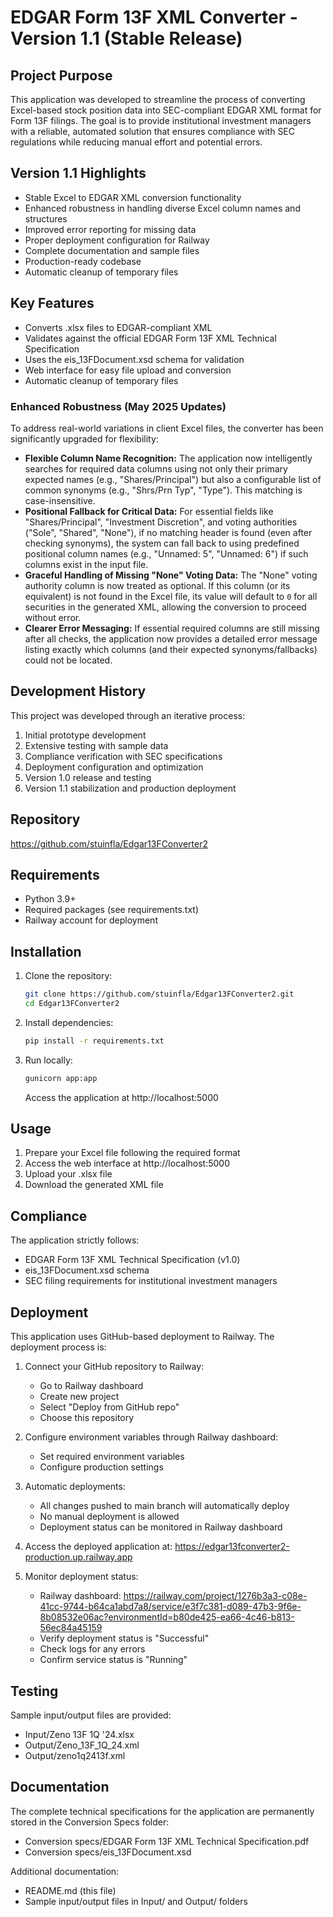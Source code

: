 # EDGAR Form 13F XML Converter - Version 1.1 (Stable Release)

## Project Purpose
This application was developed to streamline the process of converting Excel-based stock position data into SEC-compliant EDGAR XML format for Form 13F filings. The goal is to provide institutional investment managers with a reliable, automated solution that ensures compliance with SEC regulations while reducing manual effort and potential errors.

## Version 1.1 Highlights
- Stable Excel to EDGAR XML conversion functionality
- Enhanced robustness in handling diverse Excel column names and structures
- Improved error reporting for missing data
- Proper deployment configuration for Railway
- Complete documentation and sample files
- Production-ready codebase
- Automatic cleanup of temporary files

## Key Features
- Converts .xlsx files to EDGAR-compliant XML
- Validates against the official EDGAR Form 13F XML Technical Specification
- Uses the eis_13FDocument.xsd schema for validation
- Web interface for easy file upload and conversion
- Automatic cleanup of temporary files

### Enhanced Robustness (May 2025 Updates)
To address real-world variations in client Excel files, the converter has been significantly upgraded for flexibility:
- **Flexible Column Name Recognition:** The application now intelligently searches for required data columns using not only their primary expected names (e.g., "Shares/Principal") but also a configurable list of common synonyms (e.g., "Shrs/Prn Typ", "Type"). This matching is case-insensitive.
- **Positional Fallback for Critical Data:** For essential fields like "Shares/Principal", "Investment Discretion", and voting authorities ("Sole", "Shared", "None"), if no matching header is found (even after checking synonyms), the system can fall back to using predefined positional column names (e.g., "Unnamed: 5", "Unnamed: 6") if such columns exist in the input file.
- **Graceful Handling of Missing "None" Voting Data:** The "None" voting authority column is now treated as optional. If this column (or its equivalent) is not found in the Excel file, its value will default to `0` for all securities in the generated XML, allowing the conversion to proceed without error.
- **Clearer Error Messaging:** If essential required columns are still missing after all checks, the application now provides a detailed error message listing exactly which columns (and their expected synonyms/fallbacks) could not be located.

## Development History
This project was developed through an iterative process:
1. Initial prototype development
2. Extensive testing with sample data
3. Compliance verification with SEC specifications
4. Deployment configuration and optimization
5. Version 1.0 release and testing
6. Version 1.1 stabilization and production deployment

## Repository
https://github.com/stuinfla/Edgar13FConverter2

## Requirements
- Python 3.9+
- Required packages (see requirements.txt)
- Railway account for deployment

## Installation
1. Clone the repository:
   ```bash
   git clone https://github.com/stuinfla/Edgar13FConverter2.git
   cd Edgar13FConverter2
   ```

2. Install dependencies:
   ```bash
   pip install -r requirements.txt
   ```

3. Run locally:
   ```bash
   gunicorn app:app
   ```
   Access the application at http://localhost:5000

## Usage
1. Prepare your Excel file following the required format
2. Access the web interface at http://localhost:5000
3. Upload your .xlsx file
4. Download the generated XML file

## Compliance
The application strictly follows:
- EDGAR Form 13F XML Technical Specification (v1.0)
- eis_13FDocument.xsd schema
- SEC filing requirements for institutional investment managers

## Deployment
This application uses GitHub-based deployment to Railway. The deployment process is:

1. Connect your GitHub repository to Railway:
   - Go to Railway dashboard
   - Create new project
   - Select "Deploy from GitHub repo"
   - Choose this repository

2. Configure environment variables through Railway dashboard:
   - Set required environment variables
   - Configure production settings

3. Automatic deployments:
   - All changes pushed to main branch will automatically deploy
   - No manual deployment is allowed
   - Deployment status can be monitored in Railway dashboard

4. Access the deployed application at:
   https://edgar13fconverter2-production.up.railway.app

5. Monitor deployment status:
   - Railway dashboard: https://railway.com/project/1276b3a3-c08e-41cc-9744-b64ca1abd7a8/service/e3f7c381-d089-47b3-9f6e-8b08532e06ac?environmentId=b80de425-ea66-4c46-b813-56ec84a45159
   - Verify deployment status is "Successful"
   - Check logs for any errors
   - Confirm service status is "Running"

## Testing
Sample input/output files are provided:
- Input/Zeno 13F 1Q '24.xlsx
- Output/Zeno_13F_1Q_24.xml
- Output/zeno1q2413f.xml

## Documentation
The complete technical specifications for the application are permanently stored in the Conversion Specs folder:
- Conversion specs/EDGAR Form 13F XML Technical Specification.pdf
- Conversion specs/eis_13FDocument.xsd

Additional documentation:
- README.md (this file)
- Sample input/output files in Input/ and Output/ folders
